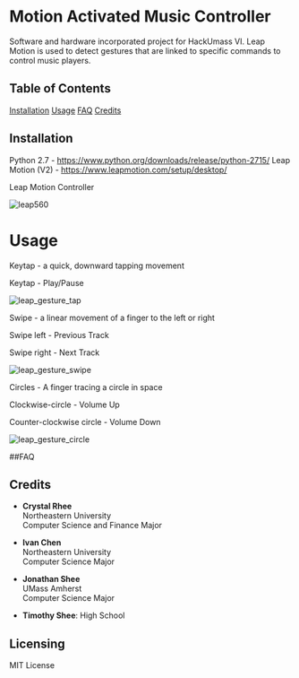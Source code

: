 # Motion Activated Music Controller
Software and hardware incorporated project for HackUmass VI. Leap Motion is used to detect gestures that are linked to specific commands to control music players.

## Table of Contents
[Installation](#installation)
[Usage](#usage)
[FAQ](#faq)
[Credits](#credits)
## Installation
  Python 2.7  - https://www.python.org/downloads/release/python-2715/  Leap Motion (V2) - https://www.leapmotion.com/setup/desktop/

  Leap Motion Controller 
  
  
  ![leap560](https://user-images.githubusercontent.com/25557896/46907770-abcd6f00-cee5-11e8-8a68-b1144c110064.jpg)
# Usage
Keytap -  a quick, downward tapping movement


Keytap - Play/Pause


![leap_gesture_tap](https://user-images.githubusercontent.com/25557896/46907721-d4089e00-cee4-11e8-85bd-5009e10b08de.png)


Swipe - a linear movement of a finger to the left or right


Swipe left - Previous Track


Swipe right - Next Track


![leap_gesture_swipe](https://user-images.githubusercontent.com/25557896/46907719-d2d77100-cee4-11e8-8fc9-e49030aeab86.png)

Circles - A finger tracing a circle in space


Clockwise-circle - Volume Up


Counter-clockwise circle - Volume Down


![leap_gesture_circle](https://user-images.githubusercontent.com/25557896/46907718-d10dad80-cee4-11e8-8ad9-7b74e119030b.png)

##FAQ

## Credits
- **Crystal Rhee**  
  Northeastern University  
  Computer Science and Finance Major  

- **Ivan Chen**  
  Northeastern University  
  Computer Science Major  

- **Jonathan Shee**  
  UMass Amherst  
  Computer Science Major  

- **Timothy Shee**:
  High School  
## Licensing
  MIT License
